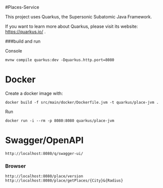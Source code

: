#Places-Service

This project uses Quarkus, the Supersonic Subatomic Java Framework.

If you want to learn more about Quarkus, please visit its website: https://quarkus.io/ .

###build and run

Console

```
mvnw compile quarkus:dev -Dquarkus.http.port=8080
```

# Docker

Create a docker image with:

```
docker build -f src/main/docker/Dockerfile.jvm -t quarkus/place-jvm .
```

Run
```
docker run -i --rm -p 8080:8080 quarkus/place-jvm
```

# Swagger/OpenAPI
```
http://localhost:8080/q/swagger-ui/
```

### Browser
```
http://localhost:8080/place/version
http://localhost:8080/place/getPlaces/{City}&{Radius}
```